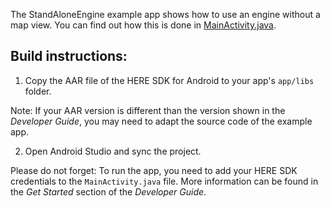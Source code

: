The StandAloneEngine example app shows how to use an engine without a map view. You can find out how this is done in [MainActivity.java](app/src/main/java/com/here/sdk/standaloneengine/MainActivity.java).

Build instructions:
-------------------

1) Copy the AAR file of the HERE SDK for Android to your app's `app/libs` folder.

Note: If your AAR version is different than the version shown in the _Developer Guide_, you may need to adapt the source code of the example app.

2) Open Android Studio and sync the project.

Please do not forget: To run the app, you need to add your HERE SDK credentials to the `MainActivity.java` file. More information can be found in the _Get Started_ section of the _Developer Guide_.

